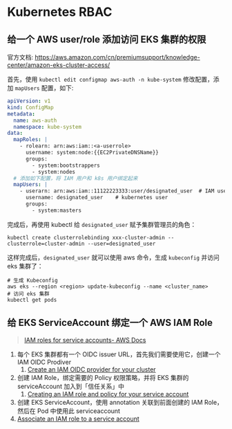# Kubernetes RBAC


## 给一个 AWS user/role 添加访问 EKS 集群的权限

官方文档: https://aws.amazon.com/cn/premiumsupport/knowledge-center/amazon-eks-cluster-access/

首先，使用 `kubectl edit configmap aws-auth -n kube-system` 修改配置，添加 `mapUsers` 配置，如下:

```yaml
apiVersion: v1 
kind: ConfigMap 
metadata: 
  name: aws-auth 
  namespace: kube-system 
data: 
  mapRoles: | 
    - rolearn: arn:aws:iam::<a-userrole>
      username: system:node:{{EC2PrivateDNSName}} 
      groups: 
        - system:bootstrappers 
        - system:nodes 
  # 添加如下配置，将 IAM 用户和 k8s 用户绑定起来
  mapUsers: | 
    - userarn: arn:aws:iam::11122223333:user/designated_user  # IAM user
      username: designated_user    # kubernetes user
      groups: 
        - system:masters
```

完成后，再使用 kubectl 给 `designated_user` 赋予集群管理员的角色：

```shell
kubectl create clusterrolebinding xxx-cluster-admin --clusterrole=cluster-admin --user=designated_user
```

这样完成后，`designated_user` 就可以使用 aws 命令，生成 `kubeconfig` 并访问 eks 集群了：

```shell
# 生成 Kubeconfig
aws eks --region <region> update-kubeconfig --name <cluster_name>
# 访问 eks 集群
kubectl get pods
```

## 给 EKS ServiceAccount 绑定一个 AWS IAM Role

>[IAM roles for service accounts- AWS Docs](https://docs.aws.amazon.com/eks/latest/userguide/iam-roles-for-service-accounts.html)

>[](https://docs.aws.amazon.com/eks/latest/userguide/enable-iam-roles-for-service-accounts.html)

1. 每个 EKS 集群都有一个 OIDC issuer URL，首先我们需要使用它，创建一个 IAM OIDC Prodiver
   1. [Create an IAM OIDC provider for your cluster](https://docs.aws.amazon.com/eks/latest/userguide/enable-iam-roles-for-service-accounts.html)
2. 创建 IAM Role，绑定需要的 Policy 权限策略，并将 EKS 集群的 serviceAccount 加入到「信任关系」中
   1. [Creating an IAM role and policy for your service account](https://docs.aws.amazon.com/eks/latest/userguide/create-service-account-iam-policy-and-role.html)
3. 创建 EKS ServiceAccount，使用 annotation 关联到前面创建的 IAM Role，然后在 Pod 中使用此 serviceaccount
  1. [Associate an IAM role to a service account](https://docs.aws.amazon.com/eks/latest/userguide/specify-service-account-role.html)

